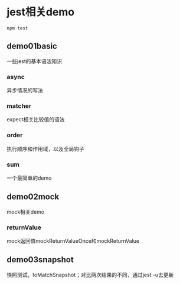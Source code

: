 # jest相关demo

``` 
npm test
```

## demo01basic

一些jest的基本语法知识

### async

异步情况的写法

### matcher

expect相关比较值的语法

### order

执行顺序和作用域，以及全局钩子

### sum

一个最简单的demo


## demo02mock

mock相关demo

### returnValue

mock返回值mockReturnValueOnce和mockReturnValue


## demo03snapshot

快照测试，toMatchSnapshot；对比两次结果的不同，通过jest -u去更新